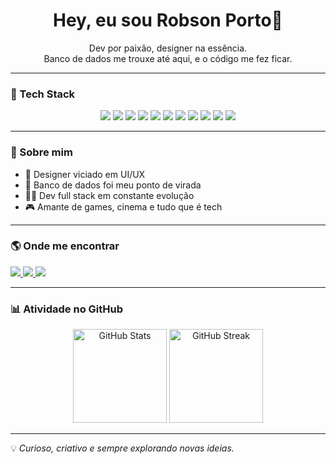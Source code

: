 <h1 align="center">Hey, eu sou Robson Porto👋</h1>

<p align="center">
  Dev por paixão, designer na essência.<br>
  Banco de dados me trouxe até aqui, e o código me fez ficar.
</p>

---

### 🚀 Tech Stack

<p align="center">
  <img src="https://img.shields.io/badge/HTML5-E34F26?style=for-the-badge&logo=html5&logoColor=white" />
  <img src="https://img.shields.io/badge/JavaScript-F7DF1E?style=for-the-badge&logo=javascript&logoColor=000" />
  <img src="https://img.shields.io/badge/TypeScript-3178C6?style=for-the-badge&logo=typescript&logoColor=fff" />
  <img src="https://img.shields.io/badge/React-20232A?style=for-the-badge&logo=react&logoColor=61DAFB" />
  <img src="https://img.shields.io/badge/React_Native-20232A?style=for-the-badge&logo=react&logoColor=61DAFB" />
  <img src="https://img.shields.io/badge/Next.js-000?style=for-the-badge&logo=next.js&logoColor=fff" />
  <img src="https://img.shields.io/badge/Node.js-339933?style=for-the-badge&logo=nodedotjs&logoColor=fff" />
  <img src="https://img.shields.io/badge/SQL-003B57?style=for-the-badge&logo=postgresql&logoColor=white" />
  <img src="https://img.shields.io/badge/Python-3776AB?style=for-the-badge&logo=python&logoColor=white" />
  <img src="https://img.shields.io/badge/PostgreSQL-4169E1?style=for-the-badge&logo=postgresql&logoColor=fff" />
  <img src="https://img.shields.io/badge/Figma-F24E1E?style=for-the-badge&logo=figma&logoColor=fff" />
</p>

---

### 🧠 Sobre mim

- 🎨 Designer viciado em UI/UX  
- 🧮 Banco de dados foi meu ponto de virada  
- 👨‍💻 Dev full stack em constante evolução  
- 🎮 Amante de games, cinema e tudo que é tech  

---

### 🌎 Onde me encontrar

<p>
  <a href="https://linkedin.com/in/robsonpgs">
    <img src="https://img.shields.io/badge/LinkedIn-0A66C2?style=for-the-badge&logo=linkedin&logoColor=white" />
  </a>
<a href="https://instagram.com/robsonpgs" target="_blank">
    <img src="https://img.shields.io/badge/Instagram-E4405F?style=for-the-badge&logo=instagram&logoColor=white" />
  </a>
  <a href="mailto:contato@devporto.dev">
    <img src="https://img.shields.io/badge/Gmail-D14836?style=for-the-badge&logo=gmail&logoColor=white" />
  </a>
</p>

---

### 📊 Atividade no GitHub

<div align="center">
  <img height="150em" src="https://github-readme-stats.vercel.app/api?username=devrpgs&show_icons=true&theme=tokyonight" alt="GitHub Stats" />
  <img height="150em" src="https://streak-stats.demolab.com/?user=devrpgs&theme=tokyonight" alt="GitHub Streak" />
</div>



---

💡 *Curioso, criativo e sempre explorando novas ideias.*
